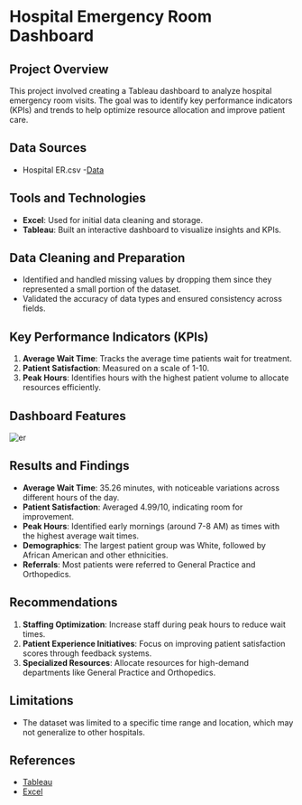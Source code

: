 # Hospital Emergency Room Dashboard

## Project Overview
This project involved creating a Tableau dashboard to analyze hospital emergency room visits. The goal was to identify key performance indicators (KPIs) and trends to help optimize resource allocation and improve patient care.

## Data Sources
- Hospital ER.csv
  -[Data](https://domoorewithdata.com/home/real-world-fake-data/)

## Tools and Technologies
- **Excel**: Used for initial data cleaning and storage.
- **Tableau**: Built an interactive dashboard to visualize insights and KPIs.

## Data Cleaning and Preparation
- Identified and handled missing values by dropping them since they represented a small portion of the dataset.
- Validated the accuracy of data types and ensured consistency across fields.

## Key Performance Indicators (KPIs)
1. **Average Wait Time**: Tracks the average time patients wait for treatment.
2. **Patient Satisfaction**: Measured on a scale of 1-10.
3. **Peak Hours**: Identifies hours with the highest patient volume to allocate resources efficiently.

## Dashboard Features
![er](https://github.com/user-attachments/assets/ce506305-5841-4240-ab3f-b17081fb69cd)

## Results and Findings
- **Average Wait Time**: 35.26 minutes, with noticeable variations across different hours of the day.
- **Patient Satisfaction**: Averaged 4.99/10, indicating room for improvement.
- **Peak Hours**: Identified early mornings (around 7-8 AM) as times with the highest average wait times.
- **Demographics**: The largest patient group was White, followed by African American and other ethnicities.
- **Referrals**: Most patients were referred to General Practice and Orthopedics.

## Recommendations
1. **Staffing Optimization**: Increase staff during peak hours to reduce wait times.
2. **Patient Experience Initiatives**: Focus on improving patient satisfaction scores through feedback systems.
3. **Specialized Resources**: Allocate resources for high-demand departments like General Practice and Orthopedics.

## Limitations
- The dataset was limited to a specific time range and location, which may not generalize to other hospitals.

## References
- [Tableau](https://www.tableau.com/support/help)
- [Excel](https://support.microsoft.com/excel)
